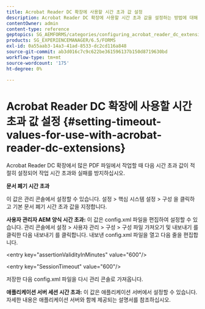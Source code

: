 ```yaml
---
title: Acrobat Reader DC 확장에 사용할 시간 초과 값 설정
description: Acrobat Reader DC 확장에 사용할 시간 초과 값을 설정하는 방법에 대해 알아봅니다.
contentOwner: admin
content-type: reference
geptopics: SG_AEMFORMS/categories/configuring_acrobat_reader_dc_extensions
products: SG_EXPERIENCEMANAGER/6.5/FORMS
exl-id: 0a55aab3-14a3-41ad-8533-dc2cd116a848
source-git-commit: ab3d016c7c9c622be361596137b150d8719630bd
workflow-type: tm+mt
source-wordcount: '175'
ht-degree: 0%

---
```


# Acrobat Reader DC 확장에 사용할 시간 초과 값 설정  {#setting-timeout-values-for-use-with-acrobat-reader-dc-extensions}

Acrobat Reader DC 확장에서 많은 PDF 파일에서 작업할 때 다음 시간 초과 값이 적절히 설정되어 작업 시간 초과와 실패를 방지하십시오.

**문서 폐기 시간 초과**

이 값은 관리 콘솔에서 설정할 수 있습니다. 설정 > 핵심 시스템 설정 > 구성 을 클릭하고 기본 문서 폐기 시간 초과 값을 지정합니다.

**사용자 관리자 AEM 양식 시간 초과:** 이 값은 config.xml 파일을 편집하여 설정할 수 있습니다. 관리 콘솔에서 설정 > 사용자 관리 > 구성 > 구성 파일 가져오기 및 내보내기 를 클릭한 다음 내보내기 를 클릭합니다. 내보낸 config.xml 파일을 열고 다음 줄을 편집합니다.

&lt;entry key=&quot;assertionValidityInMinutes&quot; value=&quot;600&quot;/>

&lt;entry key=&quot;SessionTimeout&quot; value=&quot;600&quot;/>

저장한 다음 config.xml 파일을 다시 관리 콘솔로 가져옵니다.

**애플리케이션 서버 세션 시간 초과:** 이 값은 애플리케이션 서버에서 설정할 수 있습니다. 자세한 내용은 애플리케이션 서버와 함께 제공되는 설명서를 참조하십시오.
